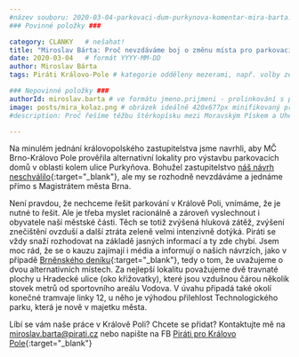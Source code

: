 ```yaml
---
#název souboru: 2020-03-04-parkovaci-dum-purkynova-komentar-mira-barta.md
### Povinné položky ###

category: CLANKY   # nešahat!
title: "Miroslav Bárta: Proč nevzdáváme boj o změnu místa pro parkovací dům?"
date: 2020-03-04   # formát YYYY-MM-DD
author: Miroslav Bárta
tags: Piráti Královo-Pole # kategorie odděleny mezerami, např. volby zemědělství životní-prostředí piráti (viz https://jihomoravsky.pirati.cz/tags/)

### Nepovinné položky ###
authorId: miroslav.barta # ve formátu jmeno.prijmeni - prolinkování s profilem přes uid
image: posts/mira_kolaz.png # obrázek ideálně 420x677px minifikovaný přes https://tinypng.com/
#description: Proč řešíme těžbu štěrkopísku mezi Moravským Pískem a Uherským Ostrohem? Podrobné info o celé kauze.

---
```


Na minulém jednání královopolského zastupitelstva jsme navrhli, aby MČ Brno-Královo Pole prověřila alternativní lokality pro výstavbu parkovacích domů v oblasti kolem ulice Purkyňova. Bohužel zastupitelstvo [náš návrh neschválilo](https://jihomoravsky.pirati.cz/aktuality/hlaseni-z-kralova-pole.html){:target="_blank"}, ale my se rozhodně nevzdáváme a jednáme přímo s Magistrátem města Brna.

Není pravdou, že nechceme řešit parkování v Králově Poli, vnímáme, že je nutné to řešit. Ale je třeba myslet racionálně a zároveň vyslechnout i obyvatele naší městské části. Těch se totiž zvýšená hluková zátěž, zvýšení znečištění ovzduší a další ztráta zeleně velmi intenzivně dotýká. Piráti se vždy snaží rozhodovat na základě jasných informací a ty zde chybí. Jsem moc rád, že se o kauzu zajímají i média a informují o našich návrzích, jako v případě [Brněnského deníku](https://brnensky.denik.cz/zpravy_region/brno-purkynova-ulice-parkovaci-dum.html){:target="_blank"}, tedy o tom, že uvažujeme o dvou alternativních místech. Za nejlepší lokalitu považujeme dvě travnaté plochy u Hradecké ulice (oko křižovatky), které jsou vzdušnou čárou několik stovek metrů od sportovního areálu Vodova. V úvahu připadá také okolí konečné tramvaje linky 12, u něho je výhodou přilehlost Technologického parku, která je nově v majetku města.

Líbí se vám naše práce v Králově Poli? Chcete se přidat? Kontaktujte mě na miroslav.barta@pirati.cz nebo napište na FB [Piráti pro Královo Pole](https://www.facebook.com/piratiprokrpole/){:target="_blank"}
